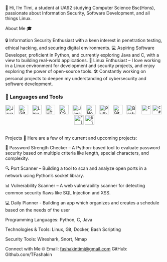 👋 Hi, I’m Timi, a student at UA92 studying Computer Science Bsc(Hons), passionate about Information Security, Software Development, and all things Linux.

About Me 🎓

🔒 Information Security Enthusiast with a keen interest in penetration testing, ethical hacking, and securing digital environments.
💻 Aspiring Software Developer, proficient in Python, and currently exploring Java and C, with a view to building real-world applications.
🐧 Linux Enthusiast – I love working in a Linux environment for development and security projects, and enjoy exploring the power of open-source tools.
🛠️ Constantly working on personal projects to deepen my understanding of cybersecurity and software development.

### 🧰 Languages and Tools

<img align="left" alt="Java" width="30px" style="padding-right:10px;" src="https://cdn.jsdelivr.net/gh/devicons/devicon/icons/java/java-original.svg"/>
<img align="left" alt="Git" width="30px" style="padding-right:10px;" src="https://cdn.jsdelivr.net/gh/devicons/devicon/icons/git/git-original.svg" />
<img align="left" alt="Linux" width="30px" style="padding-right:10px;" src="https://cdn.jsdelivr.net/gh/devicons/devicon/icons/linux/linux-original.svg" />
<img align="left" alt="HTML" width="30px" style="padding-right:10px;" src="https://cdn.jsdelivr.net/gh/devicons/devicon/icons/html5/html5-plain.svg" />
<img align="left" alt="CSS" width="30px" style="padding-right:10px;" src="https://cdn.jsdelivr.net/gh/devicons/devicon/icons/css3/css3-plain.svg" />
<img align="left" alt="JavaScript" width="30px" style="padding-right:10px;" src="https://cdn.jsdelivr.net/gh/devicons/devicon/icons/javascript/javascript-plain.svg" />
<img align="left" alt="NodeJS" width="30px" style="padding-right:10px;" src="https://cdn.jsdelivr.net/gh/devicons/devicon/icons/nodejs/nodejs-original.svg" />
<img align="left" alt="Python" width="30px" style="padding-right:10px;" src="https://cdn.jsdelivr.net/gh/devicons/devicon/icons/python/python-plain.svg" />
<img align="left" alt="GitHub" width="30px" style="padding-right:10px;" src="https://cdn.jsdelivr.net/gh/devicons/devicon/icons/github/github-original.svg" />
<img align="left" alt="Bash" width="30px" style="padding-right:10px;" src="https://cdn.jsdelivr.net/gh/devicons/devicon/icons/bash/bash-original.svg" />
<div align="center"><code><img width="30" src="https://user-images.githubusercontent.com/25181517/192106070-46255bcf-65e6-4c6b-a296-bf8d0d8fb2a7.png" alt="C" title="C"/></code>
<code><img width="30" src="https://user-images.githubusercontent.com/25181517/121405384-444d7300-c95d-11eb-959f-913020d3bf90.png" alt="C#" title="C#"/></code>
<code><img width="30" src="https://user-images.githubusercontent.com/25181517/183423775-2276e25d-d43d-4e58-890b-edbc88e915f7.png" alt="Flask" title="Flask"/></code>
<code><img width="30" src="https://github.com/marwin1991/profile-technology-icons/assets/62091613/9bf5650b-e534-4eae-8a26-8379d076f3b4" alt="Django" title="Django"/></code>
</div>
<br />



Projects 🚀
Here are a few of my current and upcoming projects:

🔑 Password Strength Checker – A Python-based tool to evaluate password security based on multiple criteria like length, special characters, and complexity.

🔍 Port Scanner – Building a tool to scan and analyze open ports in a network using Python’s socket library.

📊 Vulnerability Scanner – A web vulnerability scanner for detecting common security flaws like SQL Injection and XSS.

💻 Daily Planner - Building an app which organizes and creates a schedule based on the needs of the user

Programming Languages:
Python, C, Java

Technologies & Tools:
Linux, Git, Docker, Bash Scripting

Security Tools:
Wireshark, Snort, Nmap

Connect with Me 🌐
Email: fashakintimi@gmail.com
GitHub: Github.com/TFashakin
